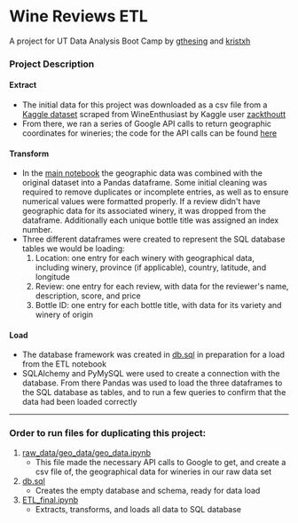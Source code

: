 # Wine Reviews ETL
A project for UT Data Analysis Boot Camp by [gthesing](https://github.com/gthesing) and [kristxh](https://github.com/kristxh)

### Project Description
#### Extract
* The initial data for this project was downloaded as a csv file from a [Kaggle dataset](https://www.kaggle.com/zynicide/wine-reviews) scraped from WineEnthusiast by Kaggle user [zackthoutt](https://www.kaggle.com/zynicide)
* From there, we ran a series of Google API calls to return geographic coordinates for wineries; the code for the API calls can be found [here](https://github.com/gthesing/wine-ETL/blob/master/raw_data/geo_data/geo_data.ipynb)
#### Transform
* In the [main notebook](https://github.com/gthesing/wine-ETL/blob/master/ETL_final.ipynb) the geographic data was combined with the original dataset into a Pandas dataframe. Some initial cleaning was required to remove duplicates or incomplete entries, as well as to ensure numerical values were formatted properly.  If a review didn't have geographic data for its associated winery, it was dropped from the dataframe.  Additionally each unique bottle title was assigned an index number. 
* Three different dataframes were created to represent the SQL database tables we would be loading:
   1. Location: one entry for each winery with geographical data, including winery, province (if applicable), country, latitude, and longitude 
   2. Review: one entry for each review, with data for the reviewer's name, description, score, and price
   3. Bottle ID: one entry for each bottle title, with data for its variety and winery of origin
#### Load 
* The database framework was created in [db.sql](https://github.com/gthesing/wine-ETL/blob/master/db.sql) in preparation for a load from the ETL notebook
* SQLAlchemy and PyMySQL were used to create a connection with the database. From there Pandas was used to load the three dataframes to the SQL database as tables, and to run a few queries to confirm that the data had been loaded correctly

*****

### Order to run files for duplicating this project:
1. [raw_data/geo_data/geo_data.ipynb](https://github.com/gthesing/wine-ETL/blob/master/raw_data/geo_data/geo_data.ipynb)  
    * This file made the necessary API calls to Google to get, and create a csv file of, the geographical data for wineries in our raw data set
2. [db.sql](https://github.com/gthesing/wine-ETL/blob/master/db.sql)
    * Creates the empty database and schema, ready for data load 
3. [ETL_final.ipynb](https://github.com/gthesing/wine-ETL/blob/master/ETL_final.ipynb)
    * Extracts, transforms, and loads all data to SQL database 
